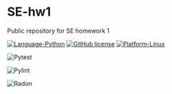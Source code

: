 # SE-hw1
Public repository for SE homework 1

[![Language-Python](https://img.shields.io/badge/Language-Python-green)](https://www.python.org/)
[![GitHub license](https://img.shields.io/github/license/SE-vrs-organization/SE-hw1)](https://github.com/SE-vrs-organization/SE-hw1/blob/main/LICENSE)
[![Platform-Linux](https://img.shields.io/badge/Platform-Linux-blue)](https://www.linux.org/)

![Pytest](https://github.com/SE-vrs-organization/SE-hw1/actions/workflows/ci.yaml/badge.svg?event=push)

![Pylint](https://img.shields.io/badge/pylint-passing-brightgreen)

![Radon](https://img.shields.io/badge/radon-passing-brightgreen)